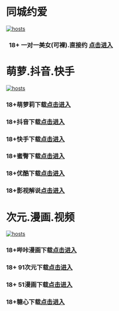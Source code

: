 # 同城约爱
[](#聊天)
[![hosts](https://av8600.github.io/image/ha1.jpg)](#22-如何修改hosts)
###    18+ 一对一美女(可裸).直接约 [点击进入](https://jy07052-1317033022.cos.accelerate.myqcloud.com/location.html?t=001gz_298)
# 萌萝.抖音.快手
[](#聊天)
[![hosts](https://av8600.github.io/image/ha2.jpg)](#22-如何修改hosts)
### 18+萌萝莉下载[点击进入](https://5rqueuzec4.top/?channel_code=MIM07BG)
### 18+抖音下载[点击进入](https://dy.rstc9v4dbe.top/?channel_code=MIM05BG1)
### 18+快手下载[点击进入](https://ks.gl9xt7cvgh.top/?channel_code=MIM04BG1)
### 18+蜜臀下载[点击进入](https://dkthc3ejy3.top?channel_code=MIM18BGG)
### 18+优酷下载[点击进入](https://yk.0upz94j3qy.top/?channel_code=MIM13BG)
### 18+影视解说[点击进入](https://5qkuu6jjgy.top?channel_code=MIM17BG2)
# 次元.漫画.视频
[](#聊天)
[![hosts](https://av8600.github.io/image/ha3.jpg)](#22-如何修改hosts)
### 18+哔咔漫画下载[点击进入](https://bkorbee6.com?ch=oebg21bk)
### 18+ 91次元下载[点击进入](https://91yvx6bv.com/?ch=oebg21cy)
### 18+ 51漫画下载[点击进入](https://cnbdd6e6.com/?_c=oebg21mh)
### 18+糖心下载[点击进入](https://txn8qv8l.com/?_c=oebg31tx)


